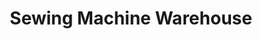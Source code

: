 ---
title: "Sewing Machine Warehouse"
url: /north-hills/sewing-machine-warehouse/
shop: Nähzubehör
---